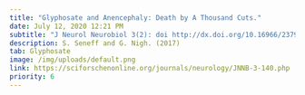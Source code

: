 ```yaml
---
title: "Glyphosate and Anencephaly: Death by A Thousand Cuts."
date: July 12, 2020 12:21 PM
subtitle: "J Neurol Neurobiol 3(2): doi http://dx.doi.org/10.16966/2379-7150.140"
description: S. Seneff and G. Nigh. (2017)
tab: Glyphosate
image: /img/uploads/default.png
link: https://sciforschenonline.org/journals/neurology/JNNB-3-140.php
priority: 6
---
```

